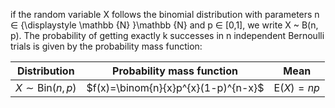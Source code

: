  if the random variable X follows the binomial distribution with parameters n ∈ {\displaystyle \mathbb {N} }\mathbb {N}  and p ∈ [0,1], we write X ~ B(n, p). The probability of getting exactly k successes in n independent Bernoulli trials is given by the probability mass function:

Distribution|Probability mass function|Mean
------|-------|------
  $X\sim \text{Bin}(n,p)$|$f(x)=\binom{n}{x}p^{x}(1-p)^{n-x}$    |$\text{E}(X)=np$
